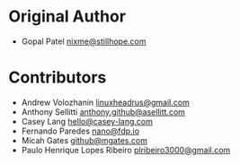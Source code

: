 # Original Author
* Gopal Patel <nixme@stillhope.com>

# Contributors
* Andrew Volozhanin <linuxheadrus@gmail.com>
* Anthony Sellitti <anthony.github@asellitt.com>
* Casey Lang <hello@casey-lang.com>
* Fernando Paredes <nano@fdp.io>
* Micah Gates <github@mgates.com>
* Paulo Henrique Lopes Ribeiro <plribeiro3000@gmail.com>
